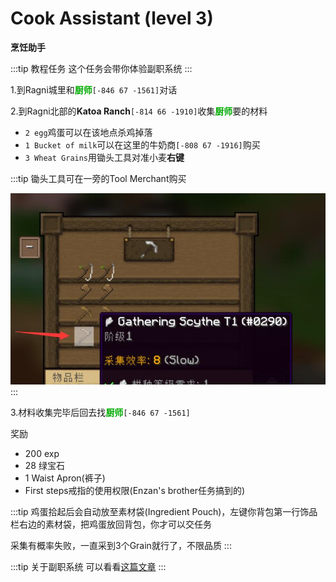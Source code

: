 # Cook Assistant (level 3)
**烹饪助手**
  
:::tip 教程任务
这个任务会带你体验副职系统
:::

1.到Ragni城里和<font color=00AA00>**厨师**</font>`[-846 67 -1561]`对话

2.到Ragni北部的**Katoa Ranch**`[-814 66 -1910]`收集<font color=00AA00>**厨师**</font>要的材料

   + `2 egg`鸡蛋可以在该地点杀鸡掉落
   + `1 Bucket of milk`可以在这里的牛奶商`[-808 67 -1916]`购买   
   + `3 Wheat Grains`用锄头工具对准小麦**右键**

:::tip
锄头工具可在一旁的Tool Merchant购买

![](/assets/img/lvl4-1.jpg)
:::


3.材料收集完毕后回去找<font color=00AA00>**厨师**</font>`[-846 67 -1561]`

奖励  

+ 200 exp
+ 28 绿宝石
+ 1 Waist Apron(裤子)
+ First steps戒指的使用权限(Enzan's brother任务搞到的)

:::tip
鸡蛋拾起后会自动放至素材袋(Ingredient Pouch)，左键你背包第一行饰品栏右边的素材袋，把鸡蛋放回背包，你才可以交任务

采集有概率失败，一直采到3个Grain就行了，不限品质
:::

:::tip 关于副职系统
可以看看[这篇文章](/WynncraftCNguide/guide/profession.html)
:::
